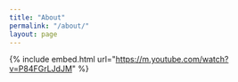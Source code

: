 ```yaml
---
title: "About"
permalink: "/about/"
layout: page
---
```


{% include embed.html url="https://m.youtube.com/watch?v=P84FGrLJdJM" %}
